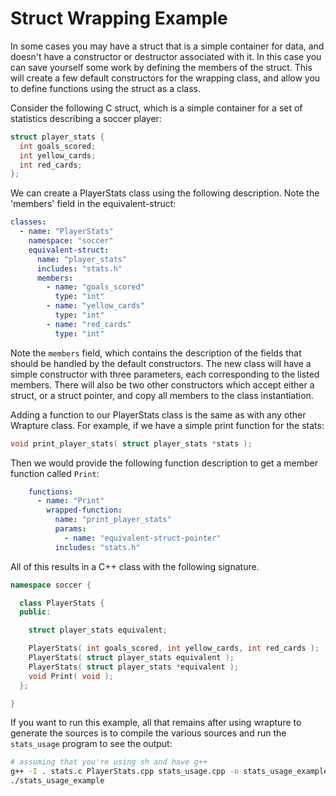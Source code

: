 # Struct Wrapping Example

In some cases you may have a struct that is a simple container for data, and
doesn't have a constructor or destructor associated with it. In this case you
can save yourself some work by defining the members of the struct. This will
create a few default constructors for the wrapping class, and allow you to
define functions using the struct as a class.

Consider the following C struct, which is a simple container for a set of
statistics describing a soccer player:

```c
struct player_stats {
  int goals_scored;
  int yellow_cards;
  int red_cards;
};
```

We can create a PlayerStats class using the following description. Note the
'members' field in the equivalent-struct:

```yaml
classes:
  - name: "PlayerStats"
    namespace: "soccer"
    equivalent-struct:
      name: "player_stats"
      includes: "stats.h"
      members:
        - name: "goals_scored"
          type: "int"
        - name: "yellow_cards"
          type: "int"
        - name: "red_cards"
          type: "int"
```

Note the `members` field, which contains the description of the fields that
should be handled by the default constructors. The new class will have a simple
constructor with three parameters, each corresponding to the listed members.
There will also be two other constructors which accept either a struct, or a
struct pointer, and copy all members to the class instantiation.

Adding a function to our PlayerStats class is the same as with any other
Wrapture class. For example, if we have a simple print function for the stats:

```c
void print_player_stats( struct player_stats *stats );
```

Then we would provide the following function description to get a member
function called `Print`:

```yaml
    functions:
      - name: "Print"
        wrapped-function:
          name: "print_player_stats"
          params:
            - name: "equivalent-struct-pointer"
          includes: "stats.h"
```

All of this results in a C++ class with the following signature.

```cpp
namespace soccer {

  class PlayerStats {
  public:

    struct player_stats equivalent;

    PlayerStats( int goals_scored, int yellow_cards, int red_cards );
    PlayerStats( struct player_stats equivalent );
    PlayerStats( struct player_stats *equivalent );
    void Print( void );
  };

}
```

If you want to run this example, all that remains after using wrapture to
generate the sources is to compile the various sources and run the `stats_usage`
program to see the output:

```sh
# assuming that you're using sh and have g++
g++ -I . stats.c PlayerStats.cpp stats_usage.cpp -o stats_usage_example
./stats_usage_example
```
